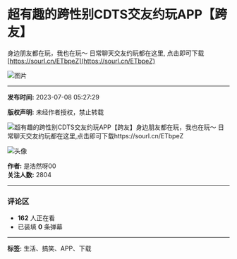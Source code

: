 # 超有趣的跨性别CDTS交友约玩APP【跨友】

身边朋友都在玩，我也在玩～ 日常聊天交友约玩都在这里, 点击即可下载 [https://sourl.cn/ETbpeZ](https://sourl.cn/ETbpeZ)

![图片](//i2.hdslb.com/bfs/archive/5cc4d0e48a6bfd18f8e0576cb69b41a8c4f3bfd0.jpg@100w_100h_1c.webp)

---

**发布时间:** 2023-07-08 05:27:29

**版权声明:** 未经作者授权，禁止转载

![超有趣的跨性别CDTS交友约玩APP【跨友】身边朋友都在玩，我也在玩～ 日常聊天交友约玩都在这里,点击即可下载https://sourl.cn/ETbpeZ](//i2.hdslb.com/bfs/archive/5cc4d0e48a6bfd18f8e0576cb69b41a8c4f3bfd0.jpg@518w_290h_1c_!web-video-share-cover.webp)

![头像](//i2.hdslb.com/bfs/face/df52fd80df18109c3f165fc5fc5378188a848283.jpg@96w.webp)

**作者:** 是浩然呀00  
**关注人数:** 2804

---

### 评论区

- **162** 人正在看
- 已装填 **0** 条弹幕

---

**标签:** 生活、搞笑、APP、下载